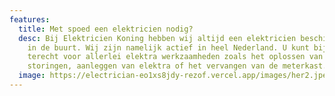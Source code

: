 ```yaml
---
features:
  title: Met spoed een elektricien nodig?
  desc: Bij Elektricien Koning hebben wij altijd een elektricien beschikbaar bij u
    in de buurt. Wij zijn namelijk actief in heel Nederland. U kunt bij ons
    terecht voor allerlei elektra werkzaamheden zoals het oplossen van
    storingen, aanleggen van elektra of het vervangen van de meterkast.
  image: https://electrician-eo1xs8jdy-rezof.vercel.app/images/her2.jpeg
---
```


